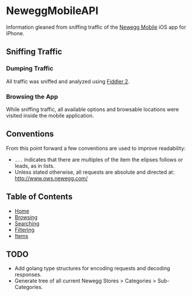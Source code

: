# NeweggMobileAPI
Information gleaned from sniffing traffic of the [Newegg Mobile](http://www.newegg.com/mobile) iOS app for iPhone.

## Sniffing Traffic
### Dumping Traffic
All traffic was sniffed and analyzed using [Fiddler 2](http://fiddler2.com/).

### Browsing the App
While sniffing traffic, all available options and browsable locations were visited inside the mobile application.

## Conventions
From this point forward a few conventions are used to improve readability:
 * `...` indicates that there are multiples of the item the elipses follows or leads, as in lists.
 * Unless stated otherwise, all requests are absolute and directed at: http://www.ows.newegg.com/

## Table of Contents
 * [Home](home.md)
 * [Browsing](browsing.md)
 * [Searching](searching.md)
 * [Filtering](filtering.md)
 * [Items](items.md)

## TODO
 * Add golang type structures for encoding requests and decoding responses.
 * Generate tree of all current Newegg Stores > Categories > Sub-Categories.